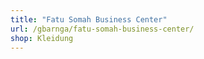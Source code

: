 ```yaml
---
title: "Fatu Somah Business Center"
url: /gbarnga/fatu-somah-business-center/
shop: Kleidung
---
```

